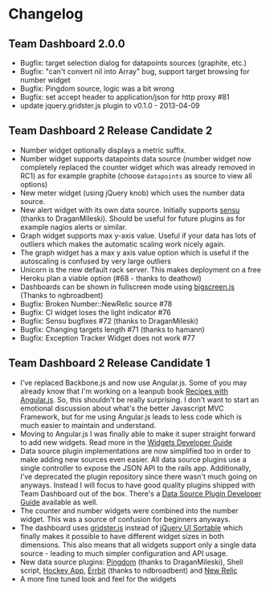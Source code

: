 # Changelog

## Team Dashboard 2.0.0
* Bugfix: target selection dialog for datapoints sources (graphite, etc.)
* Bugfix: "can't convert nil into Array" bug, support target browsing for number widget
* Bugfix: Pingdom source, logic was a bit wrong
* Bugfix: set accept header to application/json for http proxy #81
* update jquery.gridster.js plugin to v0.1.0 - 2013-04-09

## Team Dashboard 2 Release Candidate 2
* Number widget optionally displays a metric suffix.
* Number widget supports datapoints data source (number widget now completely replaced the counter widget which was already removed in RC1) as for example graphite (choose `datapoints` as source to view all options)
* New meter widget (using jQuery knob) which uses the number data source.
* New alert widget with its own data source. Initially supports [sensu](http://www.sonian.com/cloud-monitoring-sensu/) (thanks to DraganMileski). Should be useful for future plugins as for example nagios alerts or similar.
* Graph widget supports max y-axis value. Useful if your data has lots of outliers which makes the automatic scaling work nicely again.
* The graph widget has a max y axis value option which is useful if the autoscaling is confused by very large outliers
* Unicorn is the new default rack server. This makes deployment on a free Heroku plan a viable option (#68 - thanks to deathowl)
* Dashboards can be shown in fullscreen mode using [bigscreen.js](https://github.com/bdougherty/BigScreen) (Thanks to ngbroadbent)
* Bugfix: Broken Number::NewRelic source #78
* Bugfix: CI widget loses the light indicator #76
* Bugfix: Sensu bugfixes #72 (thanks to DraganMileski)
* Bugfix: Changing targets length #71 (thanks to hamann)
* Bugfix: Exception Tracker Widget does not work #77

## Team Dashboard 2 Release Candidate 1
* I've replaced Backbone.js and now use Angular.js. Some of you may already know that I'm working on a leanpub book [Recipes with Angular.js](https://leanpub.com/recipes-with-angular-js). So, this shouldn't be really surprising. I don't want to start an emotional discussion about what's the better Javascript MVC Framework, but for me using Angular.js leads to less code which is much easier to maintain and understand.
* Moving to Angular.js I was finally able to make it super straight forward to add new widgets. Read more in the [Widgets Developer Guide](https://github.com/fdietz/team_dashboard/blob/master/WIDGETS.markdown)
* Data source plugin implementations are now simplified too in order to make adding new sources even easier. All data source plugins use a single controller to expose the JSON API to the rails app. Additionally, I've deprecated the plugin repository since there wasn't much going on anyways. Instead I will focus to have good quality plugins shipped with Team Dashboard out of the box. There's a [Data Source Plugin Developer Guide](https://github.com/fdietz/team_dashboard/blob/master/SOURCE_PLUGINS.markdown) available as well.
* The counter and number widgets were combined into the number widget. This was a source of confusion for beginners anyways.
* The dashboard uses [gridster.js](http://gridster.net/) instead of [jQuery UI Sortable](http://jqueryui.com/sortable/) which finally makes it possible to have different widget sizes in both dimensions. This also means that all widgets support only a single data source - leading to much simpler configuration and API usage.
* New data source plugins: [Pingdom](https://www.pingdom.com/) (thanks to DraganMileski), Shell script, [Hockey App](http://hockeyapp.net/), [Errbit](https://github.com/errbit/errbit) (thanks to ndbroadbent) and [New Relic](http://newrelic.com/)
* A more fine tuned look and feel for the widgets
